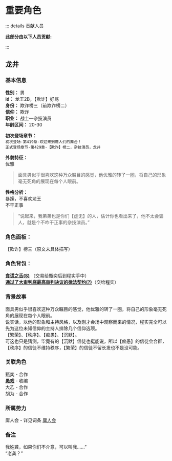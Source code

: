 # 重要角色
::: details 贡献人员

**此部分由以下人员贡献:**
<MemberBlock :members="teamMembers" />

<script setup>

  const teamMembers = [
    {
    avatar: 'https://q1.qlogo.cn/g?b=qq&nk=1261815798&s=640',
    text: '几个孤独',
  },
      {
    avatar: 'https://q1.qlogo.cn/g?b=qq&nk=3593479598&s=640',
    text: '琥珀',
  },
];
</script>

:::

## 龙井
### 基本信息

**性别：** 男  
**id：** 龙王2B，【欺诈】好骂  
**身份：** 欺诈榜三（前欺诈榜二）     
**信仰：** 欺诈    
**职业：** 战士—杂技演员  
**年龄区间：** 20-30  

**初次登场章节：**   
`初次登场-第419章-欢迎来到庸人们的舞台！`  
`正式登场章节-第429章-【欺诈】榜二，杂技演员，龙井`

**外貌特征：**    
优雅  
> 面具男似乎很喜欢这种万众瞩目的感觉，他优雅的转了一圈，将自己的形象毫无死角的展现在每个人眼前。

**性格分析：**    
暴躁，不喜欢龙王  
不干正事  
> “说起来，我弟弟也是你们【虚无】的人，估计你也看出来了，他不太会骗人，就是个不咋干正事的杂技演员。”

### 角色面板：  
【欺诈】榜三（原文未具体描写）
### 角色背包：  
[**食谎之舌(S)**](/wiki/assets/props.html#食谎之舌-s) （交易给甄奕后到程实手中）     
[**通过了大审判庭最高审判决议的律法契约(?)**](/wiki/assets/unclassified.md#通过了大审判庭最高审判决议的律法契约)（交给程实）  
### 背景故事 
面具男似乎很喜欢这种万众瞩目的感觉，他优雅的转了一圈，将自己的形象毫无死角的展现在每个人眼前。  
说实话，以他的形象和主持风格，以及刚才会场中观察而来的情况，程实完全可以先为这位未知信仰的主持人排除几个信仰选项。  
【繁荣】、【秩序】、【痴愚】、【沉默】。  
可这也只是猜测，毕竟有的【沉默】信徒也挺能说，所以【痴愚】的信徒会合群，【秩序】的信徒不维持秩序，【繁荣】的信徒不留长发也不是没可能。  
### 关联角色  
甄奕 - 合作  
[**愚戏**](/wiki/characters/main/cheng_shi.md) - 收编  
大乙 - 合作  
胡为 - 合作  
### 所属势力  
庸人会 - 详见词条 [庸人会](/wiki/organization/player/average-joe-club.md)

### 备注  
我姓龚，如果你们不介意，可以叫我......”   
“老龚？”
